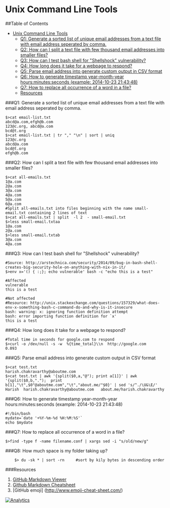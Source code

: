 Unix Command Line Tools
=======================
##Table of Contents
  * [Unix Command Line Tools](#unix-command-line-tools)
      * [Q1: Generate a sorted list of unique email addresses from a text file with email address seperated by comma.](#q1-generate-a-sorted-list-of-unique-email-addresses-from-a-text-file-with-email-address-seperated-by-comma)
      * [Q2: How can I split a text file with few thousand email addresses into smaller files?](#q2-how-can-i-split-a-text-file-with-few-thousand-email-addresses-into-smaller-files)
      * [Q3: How can I test bash shell for "Shellshock" vulnerability?](#q3-how-can-i-test-bash-shell-for-shellshock-vulnerability)
      * [Q4: How long does it take for a webpage to respond?](#q4-how-long-does-it-take-for-a-webpage-to-respond)
      * [Q5: Parse email address into generate custom output in CSV format](#q5-parse-email-address-into-generate-custom-output-in-csv-format)
      * [Q6: How to generate timestamp year-month-year hours:minutes:seconds (example: 2014-10-23 21:43:48)](#q6-how-to-generate-timestamp-year-month-year-hoursminutesseconds-example-2014-10-23-214348)
      * [Q7: How to replace all occurrence of a word in a file?](#q7-how-to-replace-all-occurrence-of-a-word-in-a-file)
      * [Resources](#resources)


###Q1: Generate a sorted list of unique email addresses from a text file with email address seperated by comma.

    $>cat email-list.txt
    abcd@a.com,efgh@b.com
    123@c.org, abcd@a.com
    bcd@t.org
    $>cat email-list.txt | tr "," "\n" | sort | uniq
    123@c.org
    abcd@a.com
    bcd@t.org
    efgh@b.com

###Q2: How can I split a text file with few thousand email addresses into smaller files?
   
    $>cat all-emails.txt 
    1@a.com
    2@a.com
    3@a.com
    4@a.com
    5@a.com
    6@a.com
    #Split all-emails.txt into files beginning with the name small-email.txt containing 2 lines of text
    $>cat all-emails.txt | split  -l 2  - small-email.txt
    $>less small-email.txtaa    
    1@a.com
    2@a.com
    $>less small-email.txtab
    3@a.com
    4@a.com
 
###Q3: How can I test bash shell for "Shellshock" vulnerability?

    #Source: http://arstechnica.com/security/2014/09/bug-in-bash-shell-creates-big-security-hole-on-anything-with-nix-in-it/
    $>env x='() { :;}; echo vulnerable' bash -c "echo this is a test"

    #Affected
    vulnerable
    this is a test
   
    #Not affected
    #Resource: http://unix.stackexchange.com/questions/157329/what-does-env-x-something-bash-c-command-do-and-why-is-it-insecure
    bash: warning: x: ignoring function definition attempt
    bash: error importing function definition for `x'
    this is a test

###Q4: How long does it take for a webpage to respond?

    #Total time in seconds for google.com to respond
    $>curl -o /dev/null -s -w  %{time_total}\\n  http://google.com
    0.093

###Q5: Parse email address into generate custom output in CSV format

    $>cat test.txt
    harish.chakravarthy@aboutme.com
    $>cat test.txt | awk '{split($0,a,"@"); print a[1]}' | awk '{split($0,b,".");  print b[1],"\t",$0"@aboutme.com","\t","about.me/"$0}' | sed 's/^./\U&\E/'
    Harish  harish.chakravarthy@aboutme.com   about.me/harish.chakravarthy

###Q6: How to generate timestamp year-month-year hours:minutes:seconds (example: 2014-10-23 21:43:48)

	#!/bin/bash
	mydate=`date '+%Y-%m-%d %H:%M:%S'`
	echo $mydate

###Q7: How to replace all occurrence of a word in a file?

	$>find -type f -name filename.conf | xargs sed -i "s/old/new/g"
        

###Q8: How much space is my folder taking up?

        $> du -sk * | sort -rn     #sort by kily bytes in descending order

###Resources
1. [GitHub Markdown Viewer](http://notepag.es/)
2. [Github Markdown Cheatsheet](https://github.com/adam-p/markdown-here/wiki/Markdown-Cheatsheet) 
3. [GitHub emoji] (http://www.emoji-cheat-sheet.com/)

[![Analytics](https://ga-beacon.appspot.com/UA-55381661-1/tools/cmd/readme)](https://github.com/igrigorik/ga-beacon)

